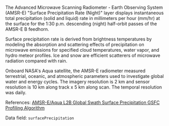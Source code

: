 The Advanced Microwave Scanning Radiometer - Earth Observing System (AMSR-E) "Surface Precipitation Rate (Night)" layer displays instantaneous total precipitation (solid and liquid) rate in millimeters per hour (mm/hr) at the surface for the 1:30 p.m. descending (night) half-orbit passes of the AMSR-E B feedhorn.

Surface precipitation rate is derived from brightness temperatures by modeling the absorption and scattering effects of precipitation on microwave emissions for specified cloud temperatures, water vapor, and hydro meteor profiles. Ice and snow are efficient scatterers of microwave radiation compared with rain.

Onboard NASA's Aqua satellite, the AMSR-E radiometer measured terrestrial, oceanic, and atmospheric parameters used to investigate global water and energy cycles. The imagery resolution is 2 km and sensor resolution is 10 km along track x 5 km along scan. The temporal resolution was daily.

References: [AMSR-E/Aqua L2B Global Swath Surface Precipitation GSFC Profiling Algorithm](https://nsidc.org/data/ae_rain)

Data field: `surfacePrecipitation`
